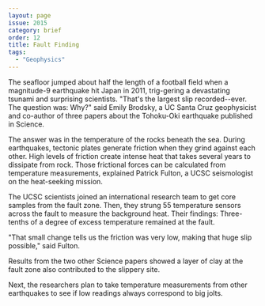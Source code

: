 ```yaml
---
layout: page
issue: 2015
category: brief
order: 12
title: Fault Finding
tags:
  - "Geophysics"
---
```


The seafloor jumped about half the length of a football field when a magnitude-9 earthquake hit Japan in 2011, trig-gering a devastating tsunami and surprising scientists.
"That's the largest slip recorded--ever. The question was: Why?" said Emily Brodsky, a UC Santa Cruz geophysicist and co-author of three papers about the Tohoku-Oki earthquake published in Science.

The answer was in the temperature of the rocks beneath the sea.
During earthquakes, tectonic plates generate friction when they grind against each other. High levels of friction create intense heat that takes several years to dissipate from rock. Those frictional forces can be calculated from temperature measurements, explained Patrick Fulton, a UCSC seismologist on the heat-seeking mission.

The UCSC scientists joined an international research team to get core samples from the fault zone. Then, they strung 55 temperature sensors across the fault to measure the background heat. Their findings: Three-tenths of a degree of excess temperature remained at the fault.

"That small change tells us the friction was very low, making that huge slip possible," said Fulton.

Results from the two other Science papers showed a layer of clay at the fault zone also contributed to the slippery site.

Next, the researchers plan to take temperature measurements from other earthquakes to see if low readings always correspond to big jolts.
